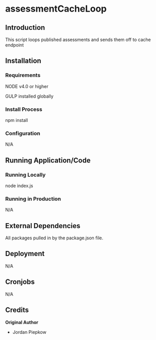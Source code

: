 # assessmentCacheLoop
## Introduction


This script loops published assessments and sends them off to cache endpoint

## Installation

### Requirements

NODE v4.0 or higher

GULP installed globally
### Install Process
npm install

### Configuration

N/A

## Running Application/Code

### Running Locally

node index.js
### Running in Production

N/A
## External Dependencies
All packages pulled in by the package.json file.

## Deployment

N/A

## Cronjobs
N/A

## Credits

**Original Author**

* Jordan Piepkow
